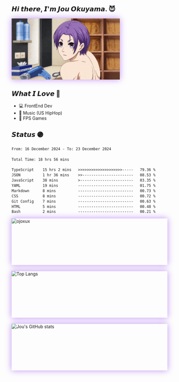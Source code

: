 ## 𝙃𝙞 𝙩𝙝𝙚𝙧𝙚, 𝙄'𝙢 𝙅𝙤𝙪 𝙊𝙠𝙪𝙮𝙖𝙢𝙖. 😈

<div style="display: flex; align-items: center; gap: 20px;">
  <div>
    <img src="assets/img/Reo-Mikage.gif" width="350" style="box-shadow: 0 0 20px #bf91f3;" />
  </div>
</div>

## 𝙒𝙝𝙖𝙩 𝙄 𝙇𝙤𝙫𝙚 💜

- 💻 FrontEnd Dev
- 🎵 Music (US HipHop)
- 👾 FPS Games

## 𝙎𝙩𝙖𝙩𝙪𝙨 🟣

<!--START_SECTION:waka-->

```txt
From: 16 December 2024 - To: 23 December 2024

Total Time: 18 hrs 56 mins

TypeScript    15 hrs 2 mins   >>>>>>>>>>>>>>>>>>>>-----   79.36 %
JSON          1 hr 36 mins    >>-----------------------   08.53 %
JavaScript    38 mins         >------------------------   03.35 %
YAML          19 mins         -------------------------   01.75 %
Markdown      8 mins          -------------------------   00.73 %
CSS           8 mins          -------------------------   00.72 %
Git Config    7 mins          -------------------------   00.63 %
HTML          5 mins          -------------------------   00.48 %
Bash          2 mins          -------------------------   00.21 %
```

<!--END_SECTION:waka-->

<!--

### 🌱 my skills

#### 💻 FrontEnd

<img alt="my skills front" src="https://skillicons.dev/icons?theme=light&perline=9&i=html,css,js,ts,react,tailwind,vite" />

#### 💻 BackEnd

<img alt="my skills front" src="https://skillicons.dev/icons?theme=light&perline=8&i=go,php,nodejs,laravel,firebase,heroku,flask" />

#### 💻 Other, Tools

<img alt="my skills other" src="https://skillicons.dev/icons?theme=light&perline=8&i=c,cpp,cs,java,py,dart,flutter,unity,swift,opencv,tensorflow,figma,git,github" />

#### ✏️ Studying

<img alt="my skills other" src="https://skillicons.dev/icons?theme=light&perline=8&i=rails,ruby,rust,tauri,next" />

## 📈 Status

<p align="center">
  <img alt="Top Langs" height="150px" src="https://github-readme-stats.vercel.app/api/top-langs/?username=ojoxux&layout=compact&show_icons=true" />
  <img alt="github stats" height="150px" src="https://github-readme-stats.vercel.app/api?username=ojoxux" />
</p>
-->

<div style="display: grid; grid-template-columns: repeat(auto-fit, minmax(300px, 1fr)); gap: 20px; width: 100%; margin: 0 auto;">
  <img height="150px" style="width: 100%; object-fit: cover; box-shadow: 0 0 20px #bf91f3;" src="https://github-readme-streak-stats.herokuapp.com/?user=ojoxux&theme=midnight-purple&background=000000&ring=bf91f3&fire=bf91f3&currStreakLabel=bf91f3&border=bf91f3" alt="ojoxux" />
  <img height="150px" style="width: 100%; object-fit: cover; box-shadow: 0 0 20px #bf91f3;" src="https://github-readme-stats.vercel.app/api/top-langs/?username=ojoxux&layout=compact&show_icons=true&title_color=9745f5&text_color=FFFFFF&bg_color=000000&border_color=bf91f3" alt="Top Langs" />
  <img height="150px" style="width: 100%; object-fit: cover; box-shadow: 0 0 20px #bf91f3;" src="https://github-readme-stats-clone-cs68.vercel.app/api?username=ojoxux&count_private=true&show_icons=true&title_color=9745f5&text_color=FFFFFF&bg_color=000000&border_color=bf91f3&icon_color=bf91f3" alt="Jou's GitHub stats" />
</div>
